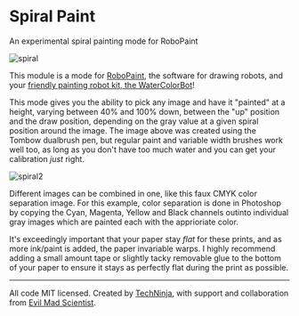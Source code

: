 # Spiral Paint
An experimental spiral painting mode for RoboPaint

![spiral](https://cloud.githubusercontent.com/assets/320747/10012017/f6891412-60b7-11e5-9d17-a5192d729674.png)

This module is a mode for [RoboPaint](https://github.com/evil-mad/robopaint),
the software for drawing robots, and your
[friendly painting robot kit, the WaterColorBot](http://watercolorbot.com)!

This mode gives you the ability to pick any image and have it "painted" at a
height, varying between 40% and 100% down, between the "up" position and the
draw position, depending on the gray value at a given spiral position around the
image. The image above was created using the Tombow dualbrush pen, but regular
paint and variable width brushes work well too, as long as you don't have too
much water and you can get your calibration _just_ right.

![spiral2](https://cloud.githubusercontent.com/assets/320747/10012139/7853c18a-60b9-11e5-8ee3-155e0343d347.png)

Different images can be combined in one, like this faux CMYK color separation
image. For this example, color separation is done in Photoshop by copying the
Cyan, Magenta, Yellow and Black channels outinto individual gray images which
are painted each with the apprioriate color.

It's exceedingly important that your paper stay *_flat_* for these prints, and
as more ink/paint is added, the paper invariable warps. I highly recommend
adding a small amount tape or slightly tacky removable glue to the bottom of
your paper to ensure it stays as perfectly flat during the print as possible.

-----

All code MIT licensed. Created by [TechNinja](https://github.com/techninja),
with support and collaboration from
[Evil Mad Scientist](http://evilmadscientist.com).
